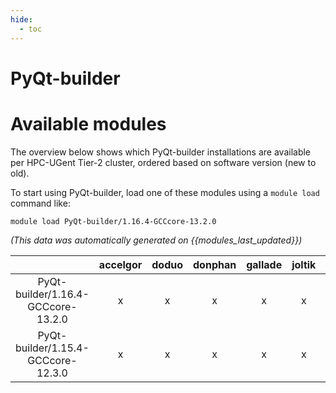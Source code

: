 ```yaml
---
hide:
  - toc
---
```


PyQt-builder
============

# Available modules


The overview below shows which PyQt-builder installations are available per HPC-UGent Tier-2 cluster, ordered based on software version (new to old).

To start using PyQt-builder, load one of these modules using a `module load` command like:

```shell
module load PyQt-builder/1.16.4-GCCcore-13.2.0
```

*(This data was automatically generated on {{modules_last_updated}})*  

| |accelgor|doduo|donphan|gallade|joltik|litleo|shinx|
| :---: | :---: | :---: | :---: | :---: | :---: | :---: | :---: |
|PyQt-builder/1.16.4-GCCcore-13.2.0|x|x|x|x|x|x|x|
|PyQt-builder/1.15.4-GCCcore-12.3.0|x|x|x|x|x|x|x|
